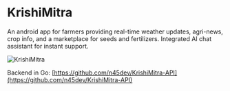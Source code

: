 # KrishiMitra

An android app for farmers providing real-time weather updates, agri-news, crop info, and a marketplace for seeds and fertilizers. Integrated AI chat assistant for instant support.

![KrishiMitra](https://link.storjshare.io/raw/jvwawkuc6vmd7jlgmfp2ybft6vza/public-files/km.png)

Backend in Go: [https://github.com/n45dev/KrishiMitra-API](https://github.com/n45dev/KrishiMitra-API)
